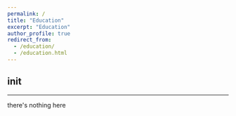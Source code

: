 ```yaml
---
permalink: /
title: "Education"
excerpt: "Education"
author_profile: true
redirect_from: 
  - /education/
  - /education.html
---
```


## init
---
there's nothing here
